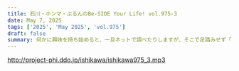 ```yaml
---
title: 石川・ホンマ・ぶるんのBe-SIDE Your Life! vol.975-3
date: May 7, 2025
tags: ['2025', 'May 2025', 'vol.975']
draft: false
summary: 何かに興味を持ち始めると、一旦ネットで調べたりしますが、そこで足踏みせず「行ってみる、やってみる」のエネルギーってスゴいなぁ。アナタの「最近の新しい興味」について、番組に教えてください。
---
```


http://project-phi.ddo.jp/ishikawa/ishikawa975_3.mp3